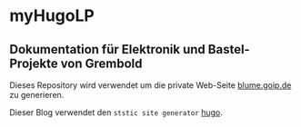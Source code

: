 # myHugoLP

## Dokumentation für Elektronik und Bastel-Projekte von Grembold

Dieses Repository wird verwendet um die private Web-Seite [blume.goip.de](http://blume.goip.de) zu generieren.

Dieser Blog verwendet den `ststic site generator` [hugo](https://gohugo.io).
